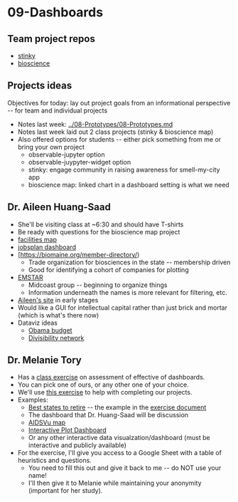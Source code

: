 # 09-Dashboards

## Team project repos

* [stinky](https://github.com/cs7290/stinky)
* [bioscience](https://github.com/cs7290/bioscience)

## Projects ideas

Objectives for today: lay out project goals from an informational perspective -- for team and individual projects

* Notes last week: [../08-Prototypes/08-Prototypes.md](../08-Prototypes/08-Prototypes.md)
* Notes last week laid out 2 class projects (stinky & bioscience map)
* Also offered options for students -- either pick something from me or bring your own project
  * observable-jupyter option
  * observable-juypyter-widget option
  * stinky: engage community in raising awareness for smell-my-city app
  * bioscience map: linked chart in a dashboard setting is what we need

## Dr. Aileen Huang-Saad

* She'll be visiting class at ~6:30 and should have T-shirts
* Be ready with questions for the bioscience map project
* [facilities map](https://gmri.org/projects/facilities-resource-map)
* [jobsplan dashboard](https://maine.gov/jobsplan/dashboard)
* [https://biomaine.org/member-directory/)
  * Trade organization for biosciences in the state -- membership driven
  * Good for identifying a cohort of companies for plotting
* [EMSTAR](https://www.lifesciencesmaine.com/about)
  * Midcoast group -- beginning to organize things
  * Information underneath the names is more relevant for filtering, etc.
* [Aileen's site](https://teel.sites.northeastern.edu/life-sciences-in-maine/) in early stages
* Would like a GUI for intellectual capital rather than just brick and mortar (which is what's there now)
* Dataviz ideas
  * [Obama budget](https://archive.nytimes.com/www.nytimes.com/interactive/2012/02/13/us/politics/2013-budget-proposal-graphic.html)
  * [Divisibility network](https://observablehq.com/@mbostock/divisibility-network)

## Dr. Melanie Tory

* Has a [class exercise](https://drive.google.com/drive/u/3/folders/1kOMGuX7Rg97CRh73gozl80rqQXtvT_pm) on assessment of effective of dashboards.
* You can pick one of ours, or any other one of your choice.
* We'll use [this exercise](Class%20exercise.pdf) to help with completing our projects.
* Examples:
  * [Best states to retire](https://public.tableau.com/app/profile/sam.epley/viz/BestStatestoRetireintheUnitedStates/BestStatestoRetireintheUnitedStates) -- the example in the [exercise document](Class%20exercise.pdf)
  * The dashboard that Dr. Huang-Saad will be discussion
  * [AIDSVu map](https://map.aidsvu.org/map)
  * [Interactive Plot Dashboard](https://observablehq.com/@ambassadors/interactive-plot-dashboard)
  * Or any other interactive data visualzation/dashboard (must be interactive and publicly available)
* For the exercise, I'll give you access to a Google Sheet with a table of heuristics and questions.
  * You need to fill this out and give it back to me -- do NOT use your name!
  * I'll then give it to Melanie while maintaining your anonymity (important for her study).
